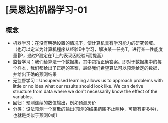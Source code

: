 # [吴恩达]机器学习-01

## 概念

- 机器学习：在没有明确设置的情况下，使计算机具有学习能力的研究领域。（也可以定义为计算机程序从经验E中学习，解决某一任务T，进行某一性能度量P，通过P测定在T上的表现因经验E而提高）
- 监督学习：我们给算法一个数据集，其中包括正确答案。即对于数据集中的每个样本，我们都给出了正确的答案，最终我们希望算法可以预测给定的数据，并给出正确的预测结果
- 无监督学习：Unsupervised learning allows us to approach problems with little or no idea what our results
should look like. We can derive structure from data where we don't necessarily know the
effect of the variables.
- 回归：预测连续的数值输出，例如预测房价
- 分类：设法预测一个离散的输出(预测的结果范围不止两种，可能有更多种)，也就是类似于预测0或1

